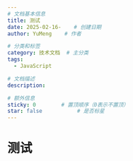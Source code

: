 ```yaml
---
# 文档基本信息
title: 测试
date: 2025-02-16-    # 创建日期
author: YuMeng    # 作者

# 分类和标签
category: 技术文档  # 主分类
tags: 
  - JavaScript

# 文档描述
description: 

# 额外信息
sticky: 0        # 置顶顺序（0表示不置顶）
star: false           # 是否标星
---
```


# 测试



